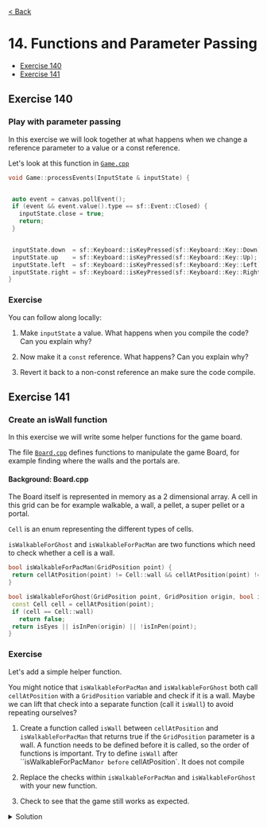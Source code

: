 [< Back](README.md)

# 14. Functions and Parameter Passing

* [Exercise 140](#exercise-140)
* [Exercise 141](#exercise-141)

## Exercise 140

### Play with parameter passing

In this exercise we will look together at what happens when we change a reference
parameter to a value or a const reference.

Let's look at this function in [`Game.cpp`][1]

```cpp
void Game::processEvents(InputState & inputState) {


 auto event = canvas.pollEvent();
 if (event && event.value().type == sf::Event::Closed) {
   inputState.close = true;
   return;
 }


 inputState.down  = sf::Keyboard::isKeyPressed(sf::Keyboard::Key::Down);
 inputState.up    = sf::Keyboard::isKeyPressed(sf::Keyboard::Key::Up);
 inputState.left  = sf::Keyboard::isKeyPressed(sf::Keyboard::Key::Left);
 inputState.right = sf::Keyboard::isKeyPressed(sf::Keyboard::Key::Right);
}
```

### Exercise

You can follow along locally:

1. Make `inputState` a value. What happens when you compile the code? Can you explain
   why?

2. Now make it a `const` reference. What happens? Can you explain why?

3. Revert it back to a non-const reference an make sure the code compile.

## Exercise 141

### Create an isWall function

In this exercise we will write some helper functions for the game board.

The file [`Board.cpp`][2] defines functions to manipulate the game Board, for example
finding where the walls and the portals are.

#### Background: Board.cpp

The Board itself is represented in memory as a 2 dimensional array. A cell in this
grid can be for example walkable, a wall, a pellet, a super pellet or a portal.

`Cell` is an enum representing the different types of cells.

`isWalkableForGhost` and `isWalkableForPacMan` are two functions which need to check
whether a cell is a wall.

```cpp
bool isWalkableForPacMan(GridPosition point) {
 return cellAtPosition(point) != Cell::wall && cellAtPosition(point) != Cell::pen;
}

bool isWalkableForGhost(GridPosition point, GridPosition origin, bool isEyes) {
 const Cell cell = cellAtPosition(point);
 if (cell == Cell::wall)
   return false;
 return isEyes || isInPen(origin) || !isInPen(point);
}
```

### Exercise

Let's add a simple helper function.

You might notice that `isWalkableForPacMan` and `isWalkableForGhost` both
call `cellAtPosition` with a `GridPosition`
variable and check if it is a wall. Maybe we can lift that check into a separate
function (call it `isWall`) to avoid repeating ourselves?

1. Create a function called `isWall` between `cellAtPosition`
   and `isWalkableForPacMan` that returns true if the `GridPosition` parameter is a
   wall. A function needs to be defined before it is called, so the order of functions
   is important. Try to define `isWall` after ``isWalkableForPacMan` or before `
   cellAtPosition`. It does not compile

2. Replace the checks within `isWalkableForPacMan` and `isWalkableForGhost` with your
   new function.

3. Check to see that the game still works as expected.

<details>
   <summary>Solution</summary>

```cpp
bool isWall(GridPosition point) {
   return cellAtPosition(point) == Cell::wall;
}

bool isWalkableForPacMan(GridPosition point) {
  return !isWall(point) && cellAtPosition(point) != Cell::pen;
}

bool isWalkableForGhost(GridPosition target_position,
                        GridPosition current_position, bool isEyes) {
  if (isWall(target_position))
    return false;
  return isEyes || isInPen(current_position) || !isInPen(target_position);
}
```
</details>

[1]: ../../lib/Game.cpp
[2]: ../../lib/Board.cpp

